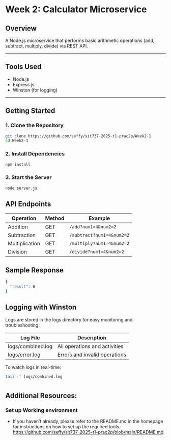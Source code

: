 # Week 2: Calculator Microservice

## Overview

A Node.js microservice that performs basic arithmetic operations (add, subtract, multiply, divide) via REST API.

---

## Tools Used

- Node.js
- Express.js
- Winston (for logging)

---

## Getting Started

### 1. Clone the Repository

```bash
git clone https://github.com/seffy/sit737-2025-t1-prac2p/Week2-1
cd Week2-1
```

### 2. Install Dependencies

```bash
npm install
```

### 3. Start the Server

```bash
node server.js
```

## API Endpoints

| Operation      | Method | Example                                  |
|----------------|--------|------------------------------------------|
| Addition       | GET    | `/add?num1=4&num2=2`                     |
| Subtraction    | GET    | `/subtract?num1=4&num2=2`                |
| Multiplication | GET    | `/multiply?num1=4&num2=2`                |
| Division       | GET    | `/divide?num1=4&num2=2`                  |


## Sample Response

```bash
{
  "result": 6
}
```

## Logging with Winston
Logs are stored in the logs directory for easy monitoring and troubleshooting:

| Log File          | Description                   | 
|-------------------|-------------------------------|
| logs/combined.log | All operations and activities |  
| logs/error.log    | Errors and invalid operations |

To watch logs in real-time:

```bash
tail -f logs/combined.log
```




#
#
#
## Additional Resources:

### Set up Working environment 
- If you haven’t already, please refer to the README.md in the homepage for instructions on how to set up the required tools.
https://github.com/seffy/sit737-2025-t1-prac2p/blob/main/README.md
